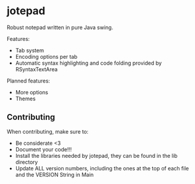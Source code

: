 # jotepad
Robust notepad written in pure Java swing.

Features:
- Tab system
- Encoding options per tab
- Automatic syntax highlighting and code folding provided by RSyntaxTextArea

Planned features:
- More options
- Themes

## Contributing
When contributing, make sure to:
- Be considerate <3
- Document your code!!!
- Install the libraries needed by jotepad, they can be found in the lib directory
- Update ALL version numbers, including the ones at the top of each file and the VERSION String in Main